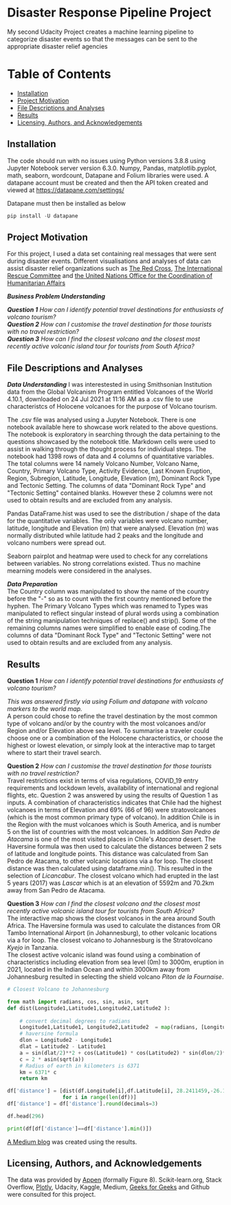 # Disaster Response Pipeline Project
My second Udacity Project creates a machine learning pipeline to categorize disaster events so that the messages can be sent to the appropriate disaster relief agencies

# Table of Contents

* [Installation](#Installation)
* [Project Motivation](#Project-Motivation)
* [File Descriptions and Analyses](#File-Descriptions-and-Analyses)
* [Results](#Results)
* [Licensing, Authors, and Acknowledgements](#Licensing,-Authors,-and-Acknowledgements)


## Installation <a name="Installation"></a>
The code should run with no issues using Python versions 3.8.8 using Jupyter Notebook server version 6.3.0.  Numpy, Pandas, matplotlib.pyplot, math, seaborn, wordcount, Datapane and Folium libraries were used.  A datapane account must be created and then the API token created and viewed at https://datapane.com/settings/  

Datapane must then be installed as below

```python
pip install -U datapane
```

## Project Motivation <a name="Project-Motivation"></a>
For this project, I used a data set containing real messages that were sent during disaster events.    Different visualisations and analyses of data can assist disaster relief organizations such as [The Red Cross](https://www.redcross.org/about-us/our-work/international-services/international-disasters-and-crises.html), [The International Rescue Committee](https://www.rescue.org/) and [the United Nations Office for the Coordination of Humanitarian Affairs](https://www.unocha.org/)

**_Business Problem Understanding_**
 
**_Question 1_** *How can I identify potential travel destinations for enthusiasts of volcano tourism?*  
**_Question 2_** *How can I customise the travel destination for those tourists with no travel restriction?*  
**_Question 3_** *How can I find the closest volcano and the closest most recently active volcanic island tour for tourists from South Africa?*  



## File Descriptions and Analyses <a name="File-Descriptions-and-Analyses"></a>
**_Data Understanding_**
I was interestested in using Smithsonian Institution data from the Global Volcanism Program entitled Volcanoes of the World 4.10.1, downloaded on 24 Jul 2021 at 11:16 AM	as a .csv file to use characteristcs of Holocene volcanoes for the purpose of Volcano tourism. 

The .csv file was analysed using a Jupyter Notebook.  There is one notebook available here to showcase work related to the above questions. The notebook is exploratory in searching through the data pertaining to the questions showcased by the notebook title. Markdown cells were used to assist in walking through the thought process for individual steps.  The notebook had 1398 rows of data and 4 columns of quantitative variables.  The total columns were 14 namely Volcano Number,	Volcano Name,	Country,	Primary Volcano Type,	Activity Evidence,	Last Known Eruption,	Region,	Subregion,	Latitude,	Longitude, 	Elevation (m),	Dominant Rock Type and	Tectonic Setting.   The columns of data "Dominant Rock Type" and "Tectonic Setting" contained blanks.  However these 2 columns were not used to obtain results and are excluded from any analysis.  

Pandas DataFrame.hist was used to see the distribution / shape of the data for the quantitative variables.  The only variables were volcano number, latitude, longitude and Elevation (m) that were analysed.  Elevation (m) was normally distributed while latitude had 2 peaks and the longitude and volcano numbers were spread out.

Seaborn pairplot and heatmap were used to check for any correlations between variables.  No strong correlations existed.  Thus no machine mearning models were considered in the analyses.  

**_Data Preparation_**  
The Country column was manipulated to show the name of the country before the "-" so as to count with the first country mentioned before the hyphen.
The Primary Volcano Types which was renamed to Types was manipulated to reflect singular instead of plural words using a combination of the string manipulation techniques of replace() and strip().  Some of the remaining columns names were simplified to enable ease of coding.The columns of data "Dominant Rock Type" and "Tectonic Setting" were not used to obtain results and are excluded from any analysis.


## Results <a name="Results"></a>

**Question 1** *How can I identify potential travel destinations for enthusiasts of volcano tourism?*  

*This was answered firstly via using Folium and datapane with volcano markers to the world map.*  
A person could chose to refine the travel destination by the most common type of volcano and/or by the country with the most volcanoes and/or Region and/or Elevation above sea level.  To summarise a traveler could choose one or a combination of the Holocene characteristics, or choose the highest or lowest elevation, or simply look at the interactive map to target where to start their travel search.  

**Question 2** *How can I customise the travel destination for those tourists with no travel restriction?*  
Travel restrictions exist in terms of visa regulations, COVID_19 entry requirements and lockdown levels, availability of international and regional flights, etc. Question 2 was answered by using the results of Question 1 as inputs. A combination of characteristics indicates that Chile had the highest volcanoes in terms of Elevation and 69% (66 of 96) were stratovolcanoes (which is the most common primary type of volcano). In addition Chile is in the Region with the must volcanoes which is South America, and is number 5 on the list of countries with the most volcanoes. In addition *San Pedro de Atacama* is one of the most visited places in Chile's *Atacama* desert.
The Haversine formula was then used to calculate the distances between 2 sets of latitude and longitude points. This distance was calculated from San Pedro de Atacama, to other volcanic locations via a for loop. The closest distance was then calculated using dataframe.min(). This resulted in the selection of *Licancabur*. The closest volcano which had erupted in the last 5 years (2017) was *Lascar* which is at an elevation of 5592m and 70.2km away from San Pedro de Atacama.

**Question 3** *How can I find the closest volcano and the closest most recently active volcanic island tour for tourists from South Africa?*  
The interactive map shows the closest volcanos in the area around South Africa. The Haversine formula was used to calculate the distances from OR Tambo International Airport (in Johannesburg), to other volcanic locations via a for loop. The closest volcano to Johannesburg is the Stratovolcano *Kyejo* in Tanzania.  
The closest active volcanic island was found using a combination of characteristics including elevation from sea level (0m) to 3000m, eruption in 2021, located in the Indian Ocean and within 3000km away from Johannesburg resulted in selecting the shield volcano *Piton de la Fournaise*.

```python
# Closest Volcano to Johannesburg

from math import radians, cos, sin, asin, sqrt
def dist(Longitude1,Latitude1,Longitude2,Latitude2 ):
   
    # convert decimal degrees to radians 
    Longitude1,Latitude1, Longitude2,Latitude2  = map(radians, [Longitude1, Latitude1,Longitude2,Latitude2])
    # haversine formula 
    dlon = Longitude2 - Longitude1  
    dlat = Latitude2 - Latitude1 
    a = sin(dlat/2)**2 + cos(Latitude1) * cos(Latitude2) * sin(dlon/2)**2
    c = 2 * asin(sqrt(a)) 
    # Radius of earth in kilometers is 6371
    km = 6371* c
    return km

df['distance'] = [dist(df.Longitude[i],df.Latitude[i], 28.2411459,-26.1366728) 
                  for i in range(len(df))]
df['distance'] = df['distance'].round(decimals=3)

df.head(296)

print(df[df['distance']==df['distance'].min()])
```  


[A Medium blog](https://medium.com/@nirvannsramp/intrepid-explosive-voyages-77f23e47e24e?source=friends_link&sk=b97c94187c9f435b0b955aa12acc408d) was created using the results. 

## Licensing, Authors, and Acknowledgements<a name="Licensing,-Authors,-and-Acknowledgements"></a>
The data was provided by [Appen](https://appen.com/) (formally Figure 8). Scikit-learn.org, Stack Overflow, [Plotly](https://plotly.com/graphing-libraries/), Udacity, Kaggle, Medium, [Geeks for Geeks](https://www.geeksforgeeks.org/) and Github were consulted for this project.  

